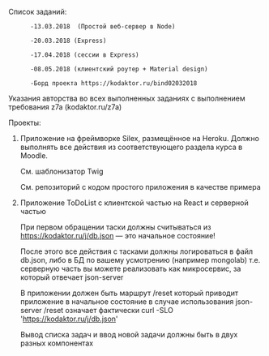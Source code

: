 Список заданий:
          
          -13.03.2018  (Простой веб-сервер в Node)
          
          -20.03.2018 (Express)
          
          -17.04.2018 (сессии в Express)
          
          -08.05.2018 (клиентский роутер + Material design)

          -Борд проекта https://kodaktor.ru/bind02032018
          
Указания авторства во всех выполненных заданиях с выполнением требования z7a (kodaktor.ru/z7a)

Проекты:

   1. Приложение на фреймворке Silex, размещённое на Heroku. Должно выполнять все действия из соответствующего раздела курса в Moodle.
   
      См. шаблонизатор Twig 
      
      См. репозиторий с кодом простого приложения в качестве примера

   2. Приложение ToDoList с клиентской частью на React и серверной частью 
   
      При первом обращении таски должны считываться из https://kodaktor.ru/j/db.json — это начальное состояние!
      
      После этого все действия с тасками должны логироваться в файл db.json, либо в БД по вашему усмотрению (например mongolab)
         т.е. серверную часть вы можете реализовать как микросервис, за который отвечает json-server
         
      В приложении должен быть маршрут /reset который приводит приложение в начальное состояние 
         в случае использования json-server /reset означает фактически curl -SLO 'https://kodaktor.ru/j/db.json'
         
      Вывод списка задач и ввод новой задачи должны быть в двух разных компонентах
  
